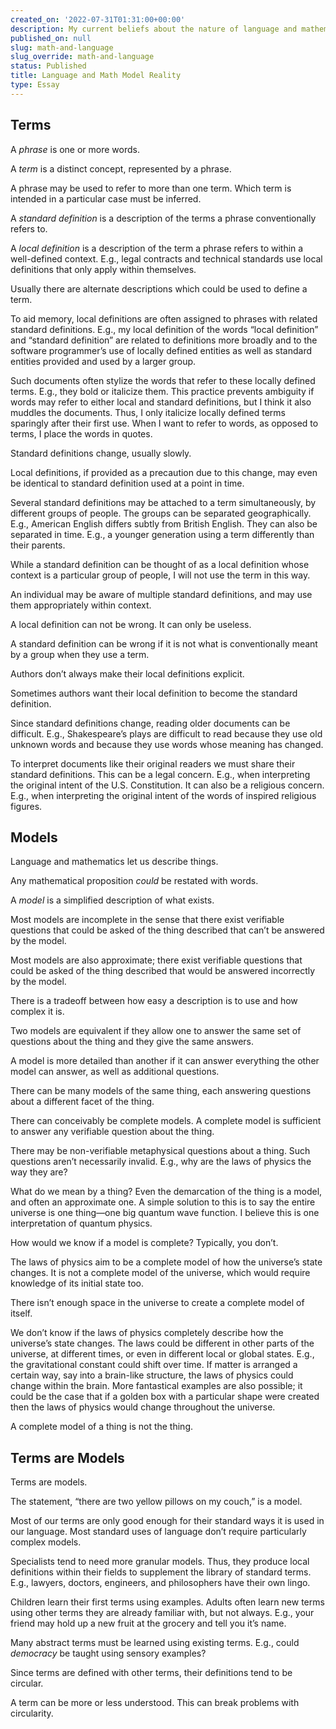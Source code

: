 ```yaml
---
created_on: '2022-07-31T01:31:00+00:00'
description: My current beliefs about the nature of language and mathematics.
published_on: null
slug: math-and-language
slug_override: math-and-language
status: Published
title: Language and Math Model Reality
type: Essay
---
```

## Terms

A *phrase* is one or more words.

A *term* is a distinct concept, represented by a phrase.

A phrase may be used to refer to more than one term. Which term is intended in a particular case must be inferred.

A *standard definition* is a description of the terms a phrase conventionally refers to.

A *local definition* is a description of the term a phrase refers to within a well-defined context. E.g., legal contracts and technical standards use local definitions that only apply within themselves.

Usually there are alternate descriptions which could be used to define a term.

To aid memory, local definitions are often assigned to phrases with related standard definitions. E.g., my local definition of the words “local definition” and “standard definition” are related to definitions more broadly and to the software programmer’s use of locally defined entities as well as standard entities provided and used by a larger group.

Such documents often stylize the words that refer to these locally defined terms. E.g., they bold or italicize them. This practice prevents ambiguity if words may refer to either local and standard definitions, but I think it also muddles the documents. Thus, I only italicize locally defined terms sparingly after their first use. When I want to refer to words, as opposed to terms, I place the words in quotes.

Standard definitions change, usually slowly.

Local definitions, if provided as a precaution due to this change, may even be identical to standard definition used at a point in time.

Several standard definitions may be attached to a term simultaneously, by different groups of people. The groups can be separated geographically. E.g., American English differs subtly from British English. They can also be separated in time. E.g., a younger generation using a term differently than their parents.

While a standard definition can be thought of as a local definition whose context is a particular group of people, I will not use the term in this way.

An individual may be aware of multiple standard definitions, and may use them appropriately within context.

A local definition can not be wrong. It can only be useless.

A standard definition can be wrong if it is not what is conventionally meant by a group when they use a term.

Authors don’t always make their local definitions explicit.

Sometimes authors want their local definition to become the standard definition.

Since standard definitions change, reading older documents can be difficult. E.g., Shakespeare’s plays are difficult to read because they use old unknown words and because they use words whose meaning has changed.

To interpret documents like their original readers we must share their standard definitions. This can be a legal concern. E.g., when interpreting the original intent of the U.S. Constitution. It can also be a religious concern. E.g., when interpreting the original intent of the words of inspired religious figures.

## Models

Language and mathematics let us describe things.

Any mathematical proposition *could* be restated with words.

A *model* is a simplified description of what exists.

Most models are incomplete in the sense that there exist verifiable questions that could be asked of the thing described that can’t be answered by the model.

Most models are also approximate; there exist verifiable questions that could be asked of the thing described that would be answered incorrectly by the model.

There is a tradeoff between how easy a description is to use and how complex it is.

Two models are equivalent if they allow one to answer the same set of questions about the thing and they give the same answers.

A model is more detailed than another if it can answer everything the other model can answer, as well as additional questions.

There can be many models of the same thing, each answering questions about a different facet of the thing.

There can conceivably be complete models. A complete model is sufficient to answer any verifiable question about the thing.

There may be non-verifiable metaphysical questions about a thing. Such questions aren’t necessarily invalid. E.g., why are the laws of physics the way they are?

What do we mean by a thing? Even the demarcation of the thing is a model, and often an approximate one. A simple solution to this is to say the entire universe is one thing—one big quantum wave function. I believe this is one interpretation of quantum physics.

How would we know if a model is complete? Typically, you don’t.

The laws of physics aim to be a complete model of how the universe’s state changes. It is not a complete model of the universe, which would require knowledge of its initial state too.

There isn’t enough space in the universe to create a complete model of itself.

We don’t know if the laws of physics completely describe how the universe’s state changes. The laws could be different in other parts of the universe, at different times, or even in different local or global states. E.g., the gravitational constant could shift over time. If matter is arranged a certain way, say into a brain-like structure, the laws of physics could change within the brain. More fantastical examples are also possible; it could be the case that if a golden box with a particular shape were created then the laws of physics would change throughout the universe.

A complete model of a thing is not the thing.

## Terms are Models

Terms are models.

The statement, “there are two yellow pillows on my couch,” is a model.

Most of our terms are only good enough for their standard ways it is used in our language. Most standard uses of language don’t require particularly complex models.

Specialists tend to need more granular models. Thus, they produce local definitions within their fields to supplement the library of standard terms. E.g., lawyers, doctors, engineers, and philosophers have their own lingo.

Children learn their first terms using examples. Adults often learn new terms using other terms they are already familiar with, but not always. E.g., your friend may hold up a new fruit at the grocery and tell you it’s name.

Many abstract terms must be learned using existing terms. E.g., could *democracy* be taught using sensory examples?

Since terms are defined with other terms, their definitions tend to be circular.

A term can be more or less understood. This can break problems with circularity.
